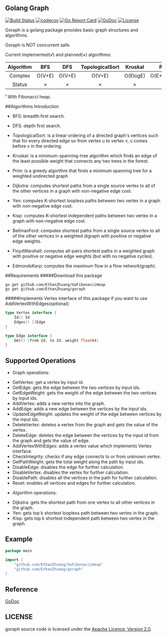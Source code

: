 ## Golang Graph
[![Build Status](https://travis-ci.org/EthanZhuang/goraph.svg?branch=master)](https://travis-ci.org/EthanZhuang/goraph)
[![codecov](https://codecov.io/gh/EthanZhuang/goraph/branch/master/graph/badge.svg)](https://codecov.io/gh/EthanZhuang/goraph)
[![Go Report Card](https://goreportcard.com/badge/github.com/EthanZhuang/goraph)](https://goreportcard.com/report/github.com/EthanZhuang/goraph)
[![GoDoc](https://godoc.org/github.com/EthanZhuang/goraph?status.svg)](https://godoc.org/github.com/EthanZhuang/goraph)
[![License](https://img.shields.io/badge/license-Apache%202.0-blue.svg)](https://www.apache.org/licenses/LICENSE-2.0)

Goraph is a golang package provides basic graph structures and algorithms.

Goraph is NOT concurrent safe.

Current implemented(&radic;) and planned(&times;) algorithms:

| Algorithm |   BFS   |   DFS   | TopologicalSort | Kruskal  |     Prim    |   Dijkstra  |       Yen      |     Kisp      | BellmanFord |  FloydWarshall   |    EdmondsKarp    |
| :-------: | :-----: | :-----: | :-------------: | :------: | :---------: | :---------: | :------------: | :-----------: | :---------: | :--------------: | :---------------: |
|  Complex  | O(V+E)  | O(V+E)  |      O(V+E)     | O(ElogE) | O(E+VlogV)¹ | O(E+VlogV)¹ | O(KV(E+VlogV)) | O(K(E+VlogV)) |    O(VE)    | O(V<sup>3</sup>) | O(VE<sup>2</sup>) |
|  Status   | &times; | &times; |     &times;     | &times;  |   &times;   |   &radic;   |    &radic;     |    &radic;    |   &times;   |     &times;      |      &times;      |
¹ With Fibonacci heap.

##Algorithms Introduction

* BFS: breadth first search.

* DFS: depth first search.

* TopologicalSort: is a linear ordering of a directed graph's vertices such that for every directed edge uv from vertex u to vertex v, u comes before v in the ordering.

* Kruskal: is a minimum-spanning-tree algorithm which finds an edge of the least possible weight that connects any two trees in the forest.

* Prim: is a greedy algorithm that finds a minimum spanning tree for a weighted undirected graph

* Dijkstra: computes shortest paths from a single source vertex to all of the other vertices in a graph with non-negative edge cost.

* Yen: computes K-shortest loopless paths between two vertex in a graph with non-negative edge cost.

* Kisp: computes K-shortest independent paths between two vertex in a graph with non-negative edge cost.

* BellmanFord: computes shortest paths from a single source vertex to all of the other vertices in a weighted digraph with positive or negative edge weights.

* FloydWarshall: computes all-pairs shortest paths in a weighted graph with positive or negative edge weights (but with no negative cycles).

* EdmondsKarp: computes the maximum flow in a flow network(graph).

##Requirements
#####Download this package

    go get github.com/EthanZhuang/GoFibonacciHeap
    go get github.com/EthanZhuang/goraph

#####Implements Vertex interface of this package if you want to use AddVertexWithEdges(optional):
```go
type Vertex interface {
	Id() Id
	Edges() []Edge
}

type Edge interface {
	Get() (from Id, to Id, weight float64)
}
```
## Supported Operations

* Graph operations:
 - GetVertex: get a vertex by input id.
 - GetEdge: gets the edge between the two vertices by input ids.
 - GetEdgeWeight: gets the weight of the edge between the two vertices by input ids.
 - AddVertex: adds a new vertex into the graph.
 - AddEdge: adds a new edge between the vertices by the input ids.
 - UpdateEdgeWeight: updates the weight of the edge between vertices by the input ids.
 - DeleteVertex: deletes a vertex from the graph and gets the value of the vertex.
 - DeleteEdge: deletes the edge between the vertices by the input id from the graph and gets the value of edge.
 - AddVertexWithEdges: adds a vertex value which implements Vertex interface.
 - CheckIntegrity: checks if any edge connects to or from unknown vertex.
 - GetPathWeight: gets the total weight along the path by input ids.
 - DisableEdge: disables the edge for further calculation.
 - DisableVertex: disables the vertex for further calculation.
 - DisablePath: disables all the vertices in the path for further calculation.
 - Reset: enables all vertices and edges for further calculation.

* Algorithm operations:
 - Dijkstra: gets the shortest path from one vertex to all other vertices in the graph.
 - Yen: gets top k shortest loopless path between two vertex in the graph.
 - Kisp: gets top k shortest independent path between two vertex in the graph.

## Example

```go
package main

import (
	"github.com/EthanZhuang/GoFibonacciHeap"
	"github.com/EthanZhuang/goraph"
)

```

## Reference

[GoDoc](https://godoc.org/github.com/EthanZhuang/goraph)

## LICENSE

goraph source code is licensed under the [Apache Licence, Version 2.0](http://www.apache.org/licenses/LICENSE-2.0.html).
